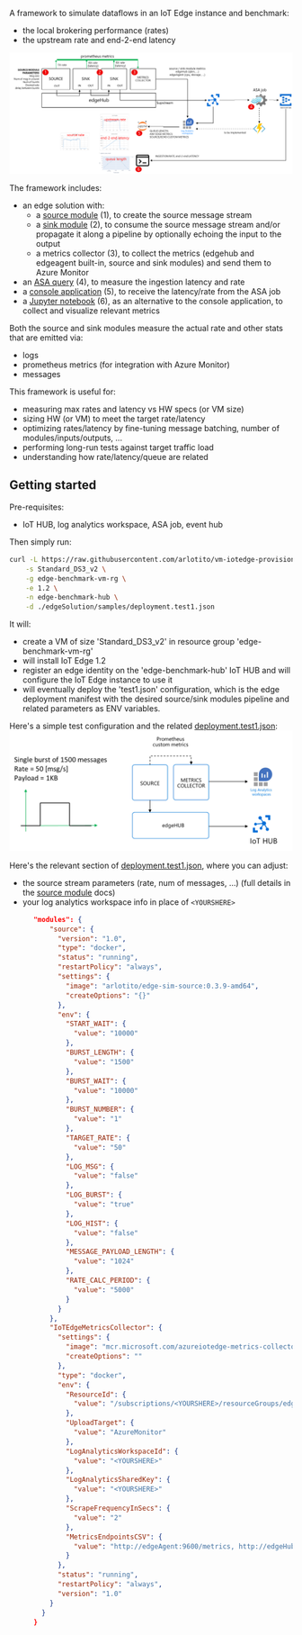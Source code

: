 A framework to simulate dataflows in an IoT Edge instance and benchmark:
* the local brokering performance (rates)
* the upstream rate and end-2-end latency

![](./images/architecture.png)

The framework includes:

* an edge solution with:
  * a [source module](./edgeSolution/modules/source) (1), to create the source message stream
  * a [sink module](./edgeSolution/modules/sink) (2), to consume the source message stream and/or propagate it along a pipeline by optionally echoing the input to the output
  * a metrics collector (3), to collect the metrics (edgehub and edgeagent built-in, source and sink modules) and send them to Azure Monitor
* an [ASA query](./asa/) (4), to measure the ingestion latency and rate
* a [console application](./console/) (5), to receive the latency/rate from the ASA job
* a [Jupyter notebook](./jupyter/) (6), as an alternative to the console application, to collect and visualize relevant metrics 

Both the source and sink modules measure the actual rate and other stats that are emitted via:
* logs
* prometheus metrics (for integration with Azure Monitor)
* messages

This framework is useful for:
* measuring max rates and latency vs HW specs (or VM size)
* sizing HW (or VM) to meet the target rate/latency
* optimizing rates/latency by fine-tuning message batching, number of modules/inputs/outputs, ...
* performing long-run tests against target traffic load
* understanding how rate/latency/queue are related

## Getting started
Pre-requisites:
* IoT HUB, log analytics workspace, ASA job, event hub

Then simply run:
```bash
curl -L https://raw.githubusercontent.com/arlotito/vm-iotedge-provision/dev/scripts/vmedge.sh | bash -s -- \
    -s Standard_DS3_v2 \
    -g edge-benchmark-vm-rg \
    -e 1.2 \
    -n edge-benchmark-hub \
    -d ./edgeSolution/samples/deployment.test1.json
```

It will:
* create a VM of size 'Standard_DS3_v2' in resource group 'edge-benchmark-vm-rg'
* will install IoT Edge 1.2 
* register an edge identity on the 'edge-benchmark-hub' IoT HUB and will configure the IoT Edge instance to use it
* will eventually deploy the 'test1.json' configuration, which is the edge deployment manifest with the desired source/sink modules pipeline and related parameters as ENV variables.

Here's a simple test configuration and the related [deployment.test1.json](deployment.test1.json):
![](./images/simple-example.png)

Here's the relevant section of [deployment.test1.json](deployment.test1.json), where you can adjust:
* the source stream parameters (rate, num of messages, ...) (full details in the [source module](./edgeSolution/modules/source) docs)
* your log analytics workspace info in place of `<YOURSHERE>`

```json
      "modules": {
          "source": {
            "version": "1.0",
            "type": "docker",
            "status": "running",
            "restartPolicy": "always",
            "settings": {
              "image": "arlotito/edge-sim-source:0.3.9-amd64",
              "createOptions": "{}"
            },
            "env": {
              "START_WAIT": {
                "value": "10000"
              },
              "BURST_LENGTH": {
                "value": "1500"
              },
              "BURST_WAIT": {
                "value": "10000"
              },
              "BURST_NUMBER": {
                "value": "1"
              },
              "TARGET_RATE": {
                "value": "50"
              },
              "LOG_MSG": {
                "value": "false"
              },
              "LOG_BURST": {
                "value": "true"
              },
              "LOG_HIST": {
                "value": "false"
              },
              "MESSAGE_PAYLOAD_LENGTH": {
                "value": "1024"
              },
              "RATE_CALC_PERIOD": {
                "value": "5000"
              }
            }
          },
          "IoTEdgeMetricsCollector": {
            "settings": {
              "image": "mcr.microsoft.com/azureiotedge-metrics-collector:1.0",
              "createOptions": ""
            },
            "type": "docker",
            "env": {
              "ResourceId": {
                "value": "/subscriptions/<YOURSHERE>/resourceGroups/edge-benchmark-hub-rg/providers/Microsoft.Devices/IotHubs/<YOURSHERE>"
              },
              "UploadTarget": {
                "value": "AzureMonitor"
              },
              "LogAnalyticsWorkspaceId": {
                "value": "<YOURSHERE>"
              },
              "LogAnalyticsSharedKey": {
                "value": "<YOURSHERE>"
              },
              "ScrapeFrequencyInSecs": {
                "value": "2"
              },
              "MetricsEndpointsCSV": {
                "value": "http://edgeAgent:9600/metrics, http://edgeHub:9600/metrics, http://source:9600/metrics"
              }
            },
            "status": "running",
            "restartPolicy": "always",
            "version": "1.0"
          }
        }
      }
```

 


